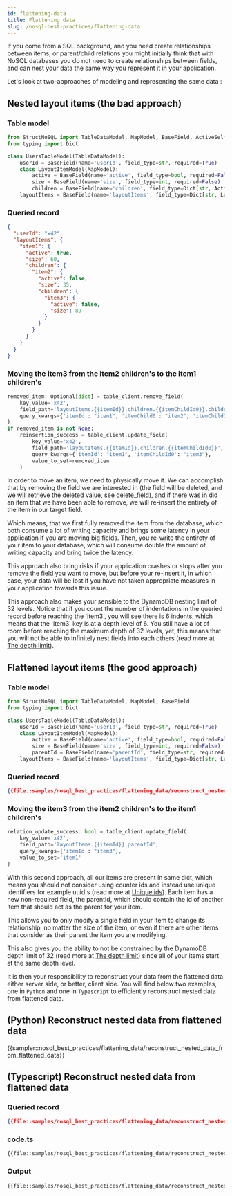 ```yaml
---
id: flattening-data
title: Flattening data
slug: /nosql-best-practices/flattening-data
---
```


If you come from a SQL background, and you need create relationships between items, or parent/child relations you might 
initially think that with NoSQL databases you do not need to create relationships between fields, and can nest your data
the same way you represent it in your application.

Let's look at two-approaches of modeling and representing the same data :

## Nested layout items (the bad approach)

### Table model
```python
from StructNoSQL import TableDataModel, MapModel, BaseField, ActiveSelf
from typing import Dict

class UsersTableModel(TableDataModel):
    userId = BaseField(name='userId', field_type=str, required=True)
    class LayoutItemModel(MapModel):
        active = BaseField(name='active', field_type=bool, required=False)
        size = BaseField(name='size', field_type=int, required=False)
        children = BaseField(name='children', field_type=Dict[str, ActiveSelf], key_name='itemChildId{i}', max_nested_depth=8, required=False)
    layoutItems = BaseField(name='layoutItems', field_type=Dict[str, LayoutItemModel], key_name='itemId', required=False)
```

### Queried record
```json
{
  "userId": "x42",
  "layoutItems": {
    "item1": {
      "active": true,
      "size": 60,
      "children": {
        "item2": {
          "active": false,
          "size": 35,
          "children": {
            "item3": {
              "active": false,
              "size": 89
            }
          }
        }
      }
    }
  }
}
```

### Moving the item3 from the item2 children's to the item1 children's
```python
removed_item: Optional[dict] = table_client.remove_field(
    key_value='x42', 
    field_path='layoutItems.{{itemId}}.children.{{itemChildId0}}.children.{{itemChildId1}}',
    query_kwargs={'itemId': "item1", 'itemChild0': "item2", 'itemChildId1': "item3"}
)
if removed_item is not None:
    reinsertion_success = table_client.update_field(
        key_value='x42', 
        field_path='layoutItems.{{itemId}}.children.{{itemChildId0}}',
        query_kwargs={'itemId': "item1", 'itemChildId0': "item3"}, 
        value_to_set=removed_item
    )
```

In order to move an item, we need to physically move it. We can accomplish that by removing the field we are interested 
in (the field will be deleted, and we will retrieve the deleted value, see [delete_field](../api/delete_field.md)), and
if there was in did an item that we have been able to remove, we will re-insert the entirety of the item in our target 
field.

Which means, that we first fully removed the item from the database, which both consume a lot of writing capacity and
brings some latency in your application if you are moving big fields. Then, you re-write the entirety of your item to
your database, which will consume double the amount of writing capacity and bring twice the latency.

This approach also bring risks if your application crashes or stops after you remove the field you want to move, but 
before your re-insert it, in which case, your data will be lost if you have not taken appropriate measures in your 
application towards this issue.

This approach also makes your sensible to the DynamoDB nesting limit of 32 levels. Notice that if you count the number 
of indentations in the queried record before reaching the 'item3', you will see there is 6 indents, which means that the
'item3' key is at a depth level of 6. You still have a lot of room before reaching the maximum depth of 32 levels, yet,
this means that you will not be able to infinitely nest fields into each others (read more at 
[The depth limit](../basics/recursive_nesting.md#the-depth-limit)).

## Flattened layout items (the good approach)

### Table model
```python
from StructNoSQL import TableDataModel, MapModel, BaseField
from typing import Dict

class UsersTableModel(TableDataModel):
    userId = BaseField(name='userId', field_type=str, required=True)
    class LayoutItemModel(MapModel):
        active = BaseField(name='active', field_type=bool, required=False)
        size = BaseField(name='size', field_type=int, required=False)
        parentId = BaseField(name='parentId', field_type=str, required=False)
    layoutItems = BaseField(name='layoutItems', field_type=Dict[str, LayoutItemModel], key_name='itemId', required=False)
```

### Queried record
```json
{{file::samples/nosql_best_practices/flattening_data/reconstruct_nested_data_from_flattened_data/record.json}}
```

### Moving the item3 from the item2 children's to the item1 children's
```python
relation_update_success: bool = table_client.update_field(
    key_value='x42', 
    field_path='layoutItems.{{itemId}}.parentId',
    query_kwargs={'itemId': "item3"}, 
    value_to_set='item1'
)
```

With this second approach, all our items are present in same dict, which means you should not consider using counter ids 
and instead use unique identifiers for example uuid's (read more at [Unique ids](../nosql_best_practices/unique_ids.md)).
Each item has a new non-required field, the parentId, which should contain the id of another item that should act as the
parent for your item.

This allows you to only modify a single field in your item to change its relationship, no matter the size of the item,
or even if there are other items that consider as their parent the item you are modifying.

This also gives you the ability to not be constrained by the DynamoDB depth limit of 32 (read more at 
[The depth limit](../basics/recursive_nesting.md#the-depth-limit)) since all of your items start at the same depth level.

It is then your responsibility to reconstruct your data from the flattened data either server side, or better, client 
side. You will find below two examples, one in ```Python``` and one in ```Typescript``` to efficiently reconstruct 
nested data from flattened data.


## (Python) Reconstruct nested data from flattened data

{{sampler::nosql_best_practices/flattening_data/reconstruct_nested_data_from_flattened_data}} 


## (Typescript) Reconstruct nested data from flattened data

### Queried record
```json
{{file::samples/nosql_best_practices/flattening_data/reconstruct_nested_data_from_flattened_data/record.json}}
```

### code.ts
```typescript
{{file::samples/nosql_best_practices/flattening_data/reconstruct_nested_data_from_flattened_data/code.ts}}
```

### Output
```text
{{file::samples/nosql_best_practices/flattening_data/reconstruct_nested_data_from_flattened_data/output.txt}}
```

